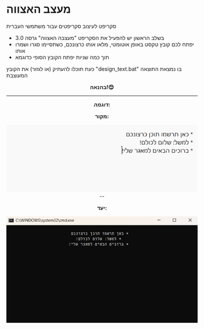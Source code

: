 # מעצב האצווה
 סקריפט לעיצוב סקריפטים עבור משתמשי העברית


- בשלב הראשון יש להפעיל את הסקריפט "מעצבה האצווה" גרסה 3.0
- יפתח לכם קובץ טקסט באופן אוטומטי, מלאו אותו כרצונכם, כשתסיימו סגרו ושמרו אותו
- תוך כמה שניות יפתח הקובץ הסופי כדוגמא

כעת תוכלו להעתיק (או לגזור) את הקובץ "design_text.bat" בו נמצאת התוצאה המעוצבת


</div>
<div id="header" align="center">
 
**בהנאה!😊**


</div>

----

</div>
<div id="header" align="center">

***דוגמה:***
</div>

</div>
<div id="header" align="center">

**מקור:**
</div>

<div id="header" align="center">
  <img src="https://github.com/NHLOCAL/batch-designer/blob/main/inside/מקור.png" width="600"/>

</div>
<div id="header" align="center">
--

**יעד:**
</div>

<div id="header" align="center"> 
  <img src="https://github.com/NHLOCAL/batch-designer/blob/main/inside/יעד.png" width="600"/>
